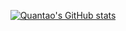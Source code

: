 <p align="center">
  <a href="https://github.com/quantaosun/github-readme-stats">
    <img src="https://github-readme-stats.vercel.app/api?username=quantaosun" alt="Quantao's GitHub stats">
  </a>
</p>






